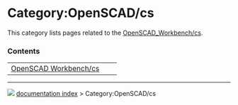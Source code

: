 # Category:OpenSCAD/cs
This category lists pages related to the [OpenSCAD_Workbench/cs](OpenSCAD_Workbench/cs.md).

### Contents

|     |     |     |
| --- | --- | --- |
| [OpenSCAD Workbench/cs](OpenSCAD_Workbench/cs.md) |



---
![](images/Button_right.svg) [documentation index](../README.md) > Category:OpenSCAD/cs
